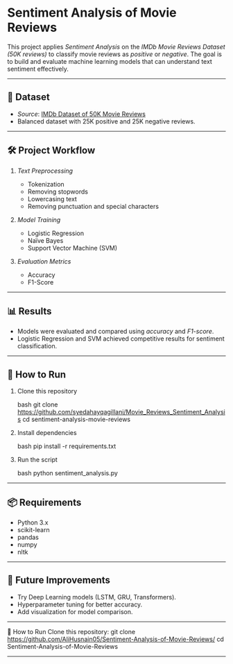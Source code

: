 #  Sentiment Analysis of Movie Reviews

This project applies *Sentiment Analysis* on the *IMDb Movie Reviews Dataset (50K reviews)* to classify movie reviews as *positive* or *negative*. The goal is to build and evaluate machine learning models that can understand text sentiment effectively.

---

## 📂 Dataset

* *Source*: [IMDb Dataset of 50K Movie Reviews](https://www.kaggle.com/lakshmi25npathi/imdb-dataset-of-50k-movie-reviews)
* Balanced dataset with 25K positive and 25K negative reviews.

---

## 🛠 Project Workflow

1. *Text Preprocessing*

   * Tokenization
   * Removing stopwords
   * Lowercasing text
   * Removing punctuation and special characters

2. *Model Training*

   * Logistic Regression
   * Naïve Bayes
   * Support Vector Machine (SVM)

3. *Evaluation Metrics*

   * Accuracy
   * F1-Score

---

## 📊 Results

* Models were evaluated and compared using *accuracy* and *F1-score*.
* Logistic Regression and SVM achieved competitive results for sentiment classification.

---

## 🚀 How to Run

1. Clone this repository

   bash
   git clone https://github.com/syedahayqagillani/Movie_Reviews_Sentiment_Analysis
   cd sentiment-analysis-movie-reviews
   

2. Install dependencies

   bash
   pip install -r requirements.txt
   

3. Run the script

   bash
   python sentiment_analysis.py
   

---

## 📦 Requirements

* Python 3.x
* scikit-learn
* pandas
* numpy
* nltk

---

## 📌 Future Improvements

* Try Deep Learning models (LSTM, GRU, Transformers).
* Hyperparameter tuning for better accuracy.
* Add visualization for model comparison.

---
📌 How to Run
Clone this repository:
git clone https://github.com/AliHusnain05/Sentiment-Analysis-of-Movie-Reviews/
cd Sentiment-Analysis-of-Movie-Reviews



---
